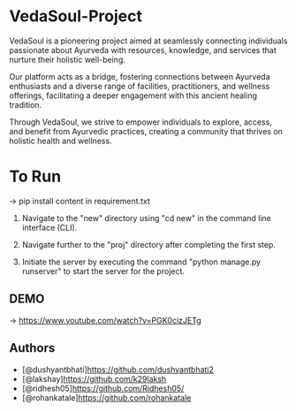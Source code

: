 # VedaSoul-Project
VedaSoul is a pioneering project aimed at seamlessly connecting individuals passionate about Ayurveda with resources, knowledge, and services that nurture their holistic well-being.

Our platform acts as a bridge, fostering connections between Ayurveda enthusiasts and a diverse range of facilities, practitioners, and wellness offerings, facilitating a deeper engagement with this ancient healing tradition.

Through VedaSoul, we strive to empower individuals to explore, access, and benefit from Ayurvedic practices, creating a community that thrives on holistic health and wellness.

# To Run 
-> pip install content in requirement.txt 
1.  Navigate to the "new" directory using "cd new" in the command line interface (CLI).
2.  Navigate further to the "proj" directory after completing the first step.



3. Initiate the server by executing the command "python manage.py runserver" to start the server for the project.
## DEMO
-> https://www.youtube.com/watch?v=PGK0cizJETg
## Authors

- [@dushyantbhati]https://github.com/dushyantbhati2
- [@lakshay]https://github.com/k29laksh
- [@ridhesh05]https://github.com/Ridhesh05/
- [@rohankatale]https://github.com/rohankatale
